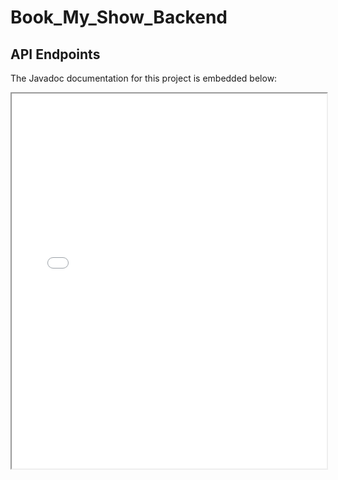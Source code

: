 # Book_My_Show_Backend

## API Endpoints

The Javadoc documentation for this project is embedded below:

<iframe src="doc/index.html" width="100%" height="600px"></iframe>
